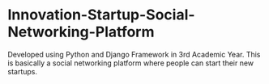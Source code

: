 # Innovation-Startup-Social-Networking-Platform
Developed using Python and Django Framework in 3rd Academic Year. This is basically a social networking platform where people can start their new startups.
